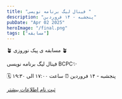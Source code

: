 ```yaml
---
title: "فینال لیگ برنامه نویسی "
description: "پنجشبه - ۱۴ فروردین"
pubDate: "Apr 02 2025"
heroImage: "/final.png"
tags: ["مسابقه"]
---
```


🪴 مسابقه ی پیک نوروزی 🪴

فینال لیگ برنامه نویسی BCPC✨

🗓 پنجشبه - ۱۴ فروردین
⏰ ساعت ۱۷:۰۰ الی ۱۹:۳۰

<a href="/signup" class="btn btn-outline">
ثبت نام
</a>
<a href="/onlineContest/bcpc-قوانین-مسابقه" class="btn">
اطلاعات بیشتر
</a>



